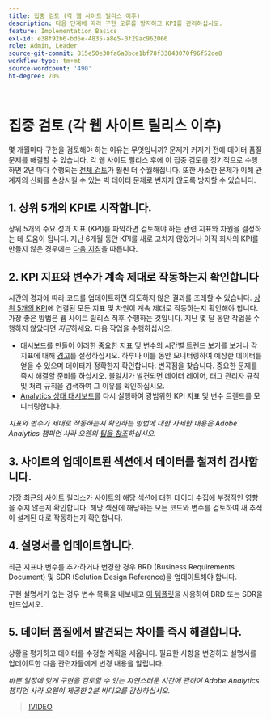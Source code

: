 ```yaml
---
title: 집중 검토 (각 웹 사이트 릴리스 이후)
description: 다음 단계에 따라 구현 오류를 방지하고 KPI를 관리하십시오.
feature: Implementation Basics
exl-id: e38f92b6-bd6e-4835-a8e5-0f29ac962066
role: Admin, Leader
source-git-commit: 815e50e30fa6a0bce1bf78f33843070f96f52de8
workflow-type: tm+mt
source-wordcount: '490'
ht-degree: 70%

---
```


# 집중 검토 (각 웹 사이트 릴리스 이후)

몇 개월마다 구현을 검토해야 하는 이유는 무엇입니까? 문제가 커지기 전에 데이터 품질 문제를 해결할 수 있습니다. 각 웹 사이트 릴리스 후에 이 집중 검토를 정기적으로 수행하면 2년 마다 수행되는 [전체 검토](/help/implement/review/full-review.md)가 훨씬 더 수월해집니다. 또한 사소한 문제가 이해 관계자의 신뢰를 손상시킬 수 있는 빅 데이터 문제로 번지지 않도록 방지할 수 있습니다.

## 1. 상위 5개의 KPI로 시작합니다.

상위 5개의 주요 성과 지표 (KPI)를 파악하면 검토해야 하는 관련 지표와 차원을 결정하는 데 도움이 됩니다. 지난 6개월 동안 KPI를 새로 고치지 않았거나 아직 회사의 KPI를 만들지 않은 경우에는 [다음 지침](/help/implement/review/define-kpis.md)을 따릅니다.

## 2. KPI 지표와 변수가 계속 제대로 작동하는지 확인합니다

시간의 경과에 따라 코드를 업데이트하면 의도하지 않은 결과를 초래할 수 있습니다. [상위 5개의 KPI](/help/implement/review/define-kpis.md)에 연결된 모든 지표 및 차원이 계속 제대로 작동하는지 확인해야 합니다. 가장 좋은 방법은 웹 사이트 릴리스 직후 수행하는 것입니다. 지난 몇 달 동안 작업을 수행하지 않았다면 *지금*&#x200B;하세요. 다음 작업을 수행하십시오.

* 대시보드를 만들어 이러한 중요한 지표 및 변수의 시간별 트렌드 보기를 보거나 각 지표에 대해 [경고](https://experienceleague.adobe.com/docs/analytics/components/alerts/intellligent-alerts.html)를 설정하십시오. 하루나 이틀 동안 모니터링하여 예상한 데이터를 얻을 수 있으며 데이터가 정확한지 확인합니다. 변곡점을 찾습니다. 중요한 문제를 즉시 해결할 준비를 하십시오. 불일치가 발견되면 데이터 레이어, 태그 관리자 규칙 및 처리 규칙을 검색하여 그 이유를 확인하십시오.
* [Analytics 상태 대시보드](https://express.adobe.com/page/tnNQGNlfzta3b/)를 다시 실행하여 광범위한 KPI 지표 및 변수 트렌드를 모니터링합니다.

*지표와 변수가 제대로 작동하는지 확인하는 방법에 대한 자세한 내용은 Adobe Analytics 챔피언 사라 오웬의 [팁을 참조](https://experienceleaguecommunities.adobe.com/t5/adobe-analytics-discussions/my-five-best-tips-for-keeping-adobe-analytics-humming/td-p/388608)하십시오.*

## 3. 사이트의 업데이트된 섹션에서 데이터를 철저히 검사합니다.

가장 최근의 사이트 릴리스가 사이트의 해당 섹션에 대한 데이터 수집에 부정적인 영향을 주지 않는지 확인합니다. 해당 섹션에 해당하는 모든 코드와 변수를 검토하여 새 추적이 설계된 대로 작동하는지 확인합니다.

## 4. 설명서를 업데이트합니다.

최근 지표나 변수를 추가하거나 변경한 경우 BRD (Business Requirements Document) 및 SDR (Solution Design Reference)을 업데이트해야 합니다.

구현 설명서가 없는 경우 변수 목록을 내보내고 [이 템플릿](https://experienceleague.adobe.com/docs/analytics-learn/tutorials/implementation/implementation-basics/creating-a-business-requirements-document.html#implementation)을 사용하여 BRD 또는 SDR을 만드십시오.

## 5. 데이터 품질에서 발견되는 차이를 즉시 해결합니다.

상황을 평가하고 데이터를 수정할 계획을 세웁니다. 필요한 사항을 변경하고 설명서를 업데이트한 다음 관련자들에게 변경 내용을 알립니다.

*바쁜 일정에 맞게 구현을 검토할 수 있는 자연스러운 시간에 관하여 Adobe Analytics 챔피언 사라 오웬이 제공한 2분 비디오를 감상하십시오.*

>[!VIDEO](https://video.tv.adobe.com/v/328340/?quality=12&learn=on)
